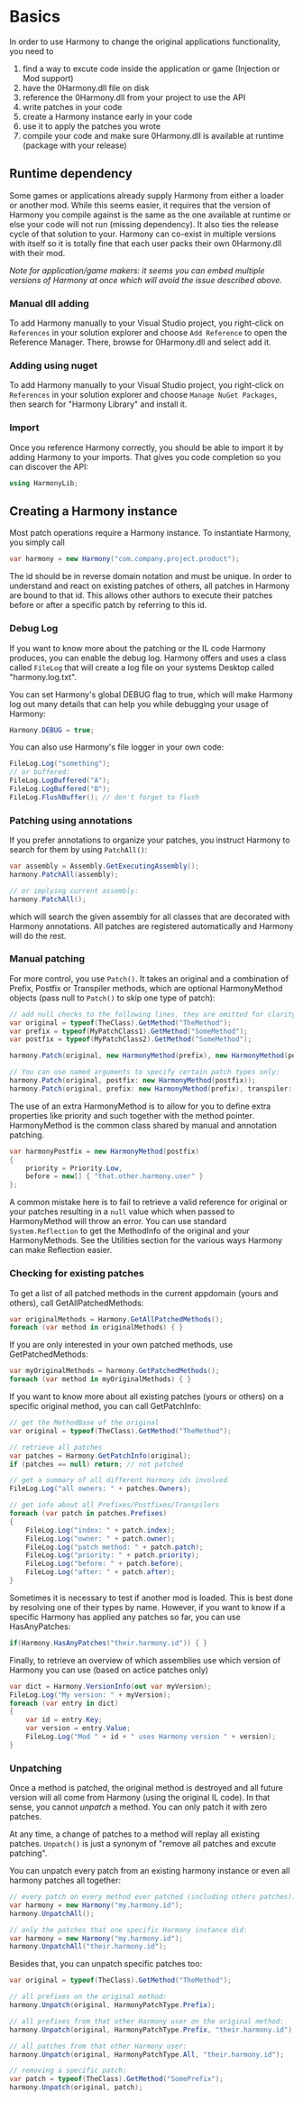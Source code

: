 # Basics

In order to use Harmony to change the original applications functionality, you need to

1. find a way to excute code inside the application or game (Injection or Mod support)
2. have the 0Harmony.dll file on disk
3. reference the 0Harmony.dll from your project to use the API
4. write patches in your code
5. create a Harmony instance early in your code
6. use it to apply the patches you wrote
7. compile your code and make sure 0Harmony.dll is available at runtime (package with your release)

## Runtime dependency

Some games or applications already supply Harmony from either a loader or another mod. While this seems easier, it requires that the version of Harmony you compile against is the same as the one available at runtime or else your code will not run (missing dependency). It also ties the release cycle of that solution to your. Harmony can co-exist in multiple versions with itself so it is totally fine that each user packs their own 0Harmony.dll with their mod.

_Note for application/game makers: it seems you can embed multiple versions of Harmony at once which will avoid the issue described above._

### Manual dll adding

To add Harmony manually to your Visual Studio project, you right-click on `References` in your solution explorer and choose `Add Reference` to open the Reference Manager. There, browse for 0Harmony.dll and select add it.

### Adding using nuget

To add Harmony manually to your Visual Studio project, you right-click on `References` in your solution explorer and choose `Manage NuGet Packages`, then search for "Harmony Library" and install it.

### Import

Once you reference Harmony correctly, you should be able to import it by adding Harmony to your imports. That gives you code completion so you can discover the API:

```csharp
using HarmonyLib;
```

## Creating a Harmony instance

Most patch operations require a Harmony instance. To instantiate Harmony, you simply call

```csharp
var harmony = new Harmony("com.company.project.product");
```

The id should be in reverse domain notation and must be unique. In order to understand and react on existing patches of others, all patches in Harmony are bound to that id. This allows other authors to execute their patches before or after a specific patch by referring to this id.

### Debug Log

If you want to know more about the patching or the IL code Harmony produces, you can enable the debug log. Harmony offers and uses a class called `FileLog` that will create a log file on your systems Desktop called "harmony.log.txt".

You can set Harmony's global DEBUG flag to true, which will make Harmony log out many details that can help you while debugging your usage of Harmony:

```csharp
Harmony.DEBUG = true;
```

You can also use Harmony's file logger in your own code:

```csharp
FileLog.Log("something");
// or buffered:
FileLog.LogBuffered("A");
FileLog.LogBuffered("B");
FileLog.FlushBuffer(); // don't forget to flush
```

### Patching using annotations

If you prefer annotations to organize your patches, you instruct Harmony to search for them by using `PatchAll()`:

```csharp
var assembly = Assembly.GetExecutingAssembly();
harmony.PatchAll(assembly);

// or implying current assembly:
harmony.PatchAll();
```

which will search the given assembly for all classes that are decorated with Harmony annotations. All patches are registered automatically and Harmony will do the rest.

### Manual patching

For more control, you use `Patch()`. It takes an original and a combination of Prefix, Postfix or Transpiler methods, which are optional HarmonyMethod objects (pass null to `Patch()` to skip one type of patch):

```csharp
// add null checks to the following lines, they are omitted for clarity
var original = typeof(TheClass).GetMethod("TheMethod");
var prefix = typeof(MyPatchClass1).GetMethod("SomeMethod");
var postfix = typeof(MyPatchClass2).GetMethod("SomeMethod");

harmony.Patch(original, new HarmonyMethod(prefix), new HarmonyMethod(postfix));

// You can use named arguments to specify certain patch types only:
harmony.Patch(original, postfix: new HarmonyMethod(postfix));
harmony.Patch(original, prefix: new HarmonyMethod(prefix), transpiler: new HarmonyMethod(transpiler));
```

The use of an extra HarmonyMethod is to allow for you to define extra properties like priority and such together with the method pointer. HarmonyMethod is the common class shared by manual and annotation patching.

```csharp
var harmonyPostfix = new HarmonyMethod(postfix)
{
	priority = Priority.Low,
	before = new[] { "that.other.harmony.user" }
};
```

A common mistake here is to fail to retrieve a valid reference for original or your patches resulting in a `null` value which when passed to HarmonyMethod will throw an error. You can use standard `System.Reflection` to get the MethodInfo of the original and your HarmonyMethods. See the Utilities section for the various ways Harmony can make Reflection easier.

### Checking for existing patches

To get a list of all patched methods in the current appdomain (yours and others), call GetAllPatchedMethods:

```csharp
var originalMethods = Harmony.GetAllPatchedMethods();
foreach (var method in originalMethods) { }
```

If you are only interested in your own patched methods, use GetPatchedMethods:

```csharp
var myOriginalMethods = harmony.GetPatchedMethods();
foreach (var method in myOriginalMethods) { }
```

If you want to know more about all existing patches (yours or others) on a specific original method, you can call GetPatchInfo:

```csharp
// get the MethodBase of the original
var original = typeof(TheClass).GetMethod("TheMethod");

// retrieve all patches
var patches = Harmony.GetPatchInfo(original);
if (patches == null) return; // not patched

// get a summary of all different Harmony ids involved
FileLog.Log("all owners: " + patches.Owners);

// get info about all Prefixes/Postfixes/Transpilers
foreach (var patch in patches.Prefixes)
{
	FileLog.Log("index: " + patch.index);
	FileLog.Log("owner: " + patch.owner);
	FileLog.Log("patch method: " + patch.patch);
	FileLog.Log("priority: " + patch.priority);
	FileLog.Log("before: " + patch.before);
	FileLog.Log("after: " + patch.after);
}
```

Sometimes it is necessary to test if another mod is loaded. This is best done by resolving one of their types by name. However, if you want to know if a specific Harmony has applied any patches so far, you can use HasAnyPatches:

```csharp
if(Harmony.HasAnyPatches("their.harmony.id")) { }
```

Finally, to retrieve an overview of which assemblies use which version of Harmony you can use (based on actice patches only)

```csharp
var dict = Harmony.VersionInfo(out var myVersion);
FileLog.Log("My version: " + myVersion);
foreach (var entry in dict)
{
	var id = entry.Key;
	var version = entry.Value;
	FileLog.Log("Mod " + id + " uses Harmony version " + version);
}
```

### Unpatching

Once a method is patched, the original method is destroyed and all future version will all come from Harmony (using the original IL code). In that sense, you cannot _unpatch_ a method. You can only patch it with zero patches.

At any time, a change of patches to a method will replay all existing patches. `Unpatch()` is just a synonym of "remove all patches and excute patching".

You can unpatch every patch from an existing harmony instance or even all harmony patches all together:

```csharp
// every patch on every method ever patched (including others patches):
var harmony = new Harmony("my.harmony.id");
harmony.UnpatchAll();

// only the patches that one specific Harmony instance did:
var harmony = new Harmony("my.harmony.id");
harmony.UnpatchAll("their.harmony.id");
```

Besides that, you can unpatch specific patches too:

```csharp
var original = typeof(TheClass).GetMethod("TheMethod");

// all prefixes on the original method:
harmony.Unpatch(original, HarmonyPatchType.Prefix);

// all prefixes from that other Harmony user on the original method:
harmony.Unpatch(original, HarmonyPatchType.Prefix, "their.harmony.id");

// all patches from that other Harmony user:
harmony.Unpatch(original, HarmonyPatchType.All, "their.harmony.id");

// removing a specific patch:
var patch = typeof(TheClass).GetMethod("SomePrefix");
harmony.Unpatch(original, patch);
```
